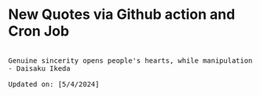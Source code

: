 # New Quotes via Github action and Cron Job

<pre>
<!-- #quote -->
Genuine sincerity opens people's hearts, while manipulation causes them to close.
- Daisaku Ikeda

Updated on: [5/4/2024]
<!-- #quoteEnd -->
</pre>
